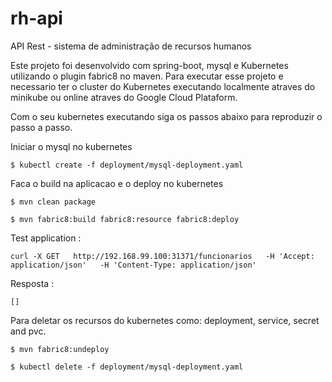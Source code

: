 # rh-api

API Rest - sistema de administração de recursos humanos

Este projeto foi desenvolvido com spring-boot, mysql e Kubernetes utilizando o plugin fabric8 no maven.
Para executar esse projeto e necessario ter o cluster do Kubernetes executando localmente atraves do minikube ou online atraves do Google Cloud Plataform.

Com o seu kubernetes executando siga os passos abaixo para reproduzir o passo a passo.

Iniciar o mysql no kubernetes
    
    $ kubectl create -f deployment/mysql-deployment.yaml

Faca o build na aplicacao e o deploy no kubernetes

    $ mvn clean package

    $ mvn fabric8:build fabric8:resource fabric8:deploy

Test application :

    curl -X GET   http://192.168.99.100:31371/funcionarios   -H 'Accept: application/json'   -H 'Content-Type: application/json'
   
Resposta :

    []    

Para deletar os recursos do kubernetes como: deployment, service, secret and pvc.

    $ mvn fabric8:undeploy

    $ kubectl delete -f deployment/mysql-deployment.yaml

